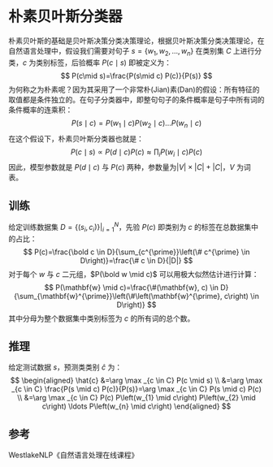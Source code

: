 # 朴素贝叶斯分类器

朴素贝叶斯的基础是贝叶斯决策分类决策理论，根据贝叶斯决策分类决策理论，在自然语言处理中，假设我们需要对句子 $s=\{w_1,w_2,\ldots,w_n\}$ 在类别集 $C$ 上进行分类，$c$ 为类别标签，后验概率 $P(c\mid s)$ 即被定义为：
$$
P(c\mid s)=\frac{P(s\mid c) P(c)}{P(s)}
$$
为何称之为朴素呢？因为其采用了一个非常朴(Jian)素(Dan)的假设：所有特征的取值都是条件独立的。在句子分类器中，即整句句子的条件概率是句子中所有词的条件概率的连乘积：
$$
P(s\mid c)=P(w_1\mid c)P(w_2\mid c)\ldots P(w_n\mid c)
$$
在这个假设下，朴素贝叶斯分类器也就是：
$$
P(c \mid s) \propto P(d \mid c) P(c) \approx \prod_{i} P\left(w_{i} \mid c\right) P(c)
$$
因此，模型参数就是 $P(d \mid c)$ 与 $P(c)$ 两种，参数量为$|V|\times |C|+|C|$，$V$ 为词表。

## 训练

给定训练数据集 $D=\left.\left\{\left(s_{i}, c_{i}\right)\right\}\right|_{i=1} ^{N}$，先验 $P(c)$ 即类别为 $c$ 的标签在总数据集中的占比：
$$
P(c)=\frac{\bold c \in D}{\sum_{c^{\prime}}\left(\# c^{\prime} \in D\right)}=\frac{\# c \in D}{|D|}
$$
对于每个 $w$ 与 $c$ 二元组，$P(\bold w \mid c)$ 可以用极大似然估计进行计算：
$$
P(\mathbf{w} \mid c)=\frac{\#(\mathbf{w}, c) \in D}{\sum_{\mathbf{w}^{\prime}}\left(\#\left(\mathbf{w}^{\prime}, c\right) \in D\right)}
$$
其中分母为整个数据集中类别标签为 $c$ 的所有词的总个数。

## 推理

给定测试数据 $s$，预测类类别 $\hat{c}$ 为：
$$
\begin{aligned}
\hat{c} &=\arg \max _{c \in C} P(c \mid s) \\
&=\arg \max _{c \in C} \frac{P(s \mid c) P(c)}{P(s)}=\arg \max _{c \in C} P(s \mid c) P(c) \\
&=\arg \max _{c \in C} P(c) P\left(w_{1} \mid c\right) P\left(w_{2} \mid c\right) \ldots P\left(w_{n} \mid c\right)
\end{aligned}
$$

## 参考

WestlakeNLP《自然语言处理在线课程》